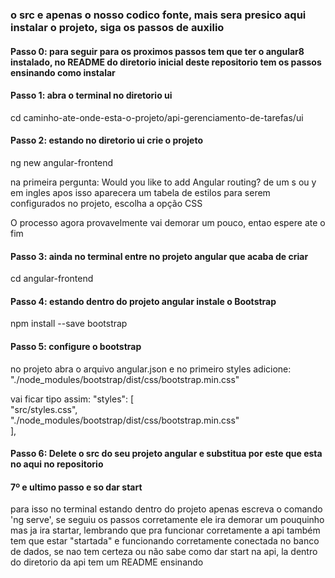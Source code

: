 <h3>o src e apenas o nosso codico fonte, mais sera presico aqui instalar o projeto, siga os passos de auxilio</h3>

<h4>Passo 0: para seguir para os proximos passos tem que ter o angular8 instalado, no README do diretorio inicial deste repositorio tem os passos ensinando como instalar</h4>
<h4>Passo 1: abra o terminal no diretorio ui</h4>
cd caminho-ate-onde-esta-o-projeto/api-gerenciamento-de-tarefas/ui
<h4>Passo 2: estando no diretorio ui crie o projeto</h4>
<p>ng new angular-frontend</p>
na primeira pergunta: Would you like to add Angular routing? de um s ou y em ingles
apos isso aparecera um tabela de estilos para serem configurados no projeto, escolha a opção CSS
<p>O processo agora provavelmente vai demorar um pouco, entao espere ate o fim<p>
<h4>Passo 3: ainda no terminal entre no projeto angular que acaba de criar</h4>
cd angular-frontend
<h4>Passo 4: estando dentro do projeto angular instale o Bootstrap</h4>
npm install --save bootstrap
<h4>Passo 5: configure o bootstrap</h4>
<p>no projeto abra o arquivo angular.json e no primeiro styles adicione: "./node_modules/bootstrap/dist/css/bootstrap.min.css"</p>
<p>vai ficar tipo assim: "styles": [ <br>
              "src/styles.css", <br>
              "./node_modules/bootstrap/dist/css/bootstrap.min.css" <br>
            ],</p>
            
<h4>Passo 6: Delete o src do seu projeto angular e substitua por este que esta no aqui no repositorio</h4>

<h4>7º e ultimo passo e so dar start</h4>
para isso no terminal estando dentro do projeto apenas escreva o comando 'ng serve', se seguiu os passos corretamente ele ira demorar um pouquinho mas ja ira startar, lembrando que pra funcionar corretamente a api também tem que estar "startada" e funcionando corretamente conectada no banco de dados, se nao tem certeza ou não sabe como dar start na api, la dentro do diretorio da api tem um README ensinando
